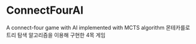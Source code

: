 # ConnectFourAI
A connect-four game with AI implemented with MCTS algorithm
몬테카를로 트리 탐색 알고리즘을 이용해 구현한 4목 게임
